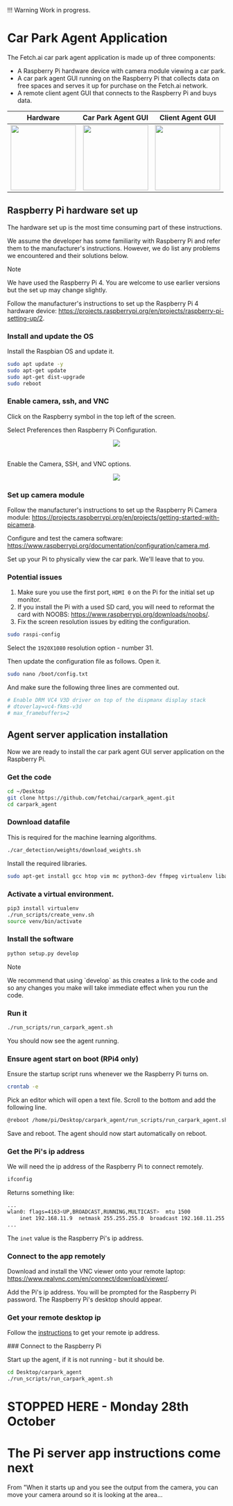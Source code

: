 !!! Warning
Work in progress.

# Car Park Agent Application

The Fetch.ai car park agent application is made up of three components:

-   A Raspberry Pi hardware device with camera module viewing a car park.
-   A car park agent GUI running on the Raspberry Pi that collects data on free spaces and serves it up for purchase on the Fetch.ai network.
-   A remote client agent GUI that connects to the Raspberry Pi and buys data.

| Hardware                                            |               Car Park Agent GUI               |                 Client Agent GUI                 |
| --------------------------------------------------- | :--------------------------------------------: | :----------------------------------------------: |
| <img src="../assets/device_small.jpg" height="150"> | <img src="../assets/pi_live.jpg" height="150"> | <img src="../assets/client_04.jpg" height="150"> |

## Raspberry Pi hardware set up

The hardware set up is the most time consuming part of these instructions.

We assume the developer has some familiarity with Raspberry Pi and refer them to the manufacturer's instructions. However, we do list any problems we encountered and their solutions below.

<div class="admonition note">
  <p class="admonition-title">Note</p>
  <p>We have used the Raspberry Pi 4. You are welcome to use earlier versions but the set up may change slightly.</p>
</div>

Follow the manufacturer's instructions to set up the Raspberry Pi 4 hardware device: <a href="https://projects.raspberrypi.org/en/projects/raspberry-pi-setting-up/2" target=_blank>https://projects.raspberrypi.org/en/projects/raspberry-pi-setting-up/2</a>.

### Install and update the OS

Install the Raspbian OS and update it.

```bash
sudo apt update -y
sudo apt-get update
sudo apt-get dist-upgrade
sudo reboot
```

### Enable camera, ssh, and VNC

Click on the Raspberry symbol in the top left of the screen.

Select Preferences then Raspberry Pi Configuration.

<center>
<img src="../assets/config_nav.png" />
</center>
<br/>

Enable the Camera, SSH, and VNC options.

<center>
<img src="../assets/config_dlg.png" />
</center>

### Set up camera module

Follow the manufacturer's instructions to set up the Raspberry Pi Camera module: <a href="https://projects.raspberrypi.org/en/projects/getting-started-with-picamera" target=_blank>https://projects.raspberrypi.org/en/projects/getting-started-with-picamera</a>.

Configure and test the camera software: <a href="https://www.raspberrypi.org/documentation/configuration/camera.md" target=_blank>https://www.raspberrypi.org/documentation/configuration/camera.md</a>.

Set up your Pi to physically view the car park. We'll leave that to you.

### Potential issues

1. Make sure you use the first port, `HDMI 0` on the Pi for the initial set up monitor.
2. If you install the Pi with a used SD card, you will need to reformat the card with NOOBS: <a href="https://www.raspberrypi.org/downloads/noobs/" target=_blank>https://www.raspberrypi.org/downloads/noobs/</a>.
3. Fix the screen resolution issues by editing the configuration.

```bash
sudo raspi-config
```

Select the `1920X1080` resolution option - number 31.

Then update the configuration file as follows. Open it.

```bash
sudo nano /boot/config.txt
```

And make sure the following three lines are commented out.

```bash
# Enable DRM VC4 V3D driver on top of the dispmanx display stack
# dtoverlay=vc4-fkms-v3d
# max_framebuffers=2
```

## Agent server application installation

Now we are ready to install the car park agent GUI server application on the Raspberry Pi.

### Get the code

```bash
cd ~/Desktop
git clone https://github.com/fetchai/carpark_agent.git
cd carpark_agent
```

### Download datafile

This is required for the machine learning algorithms.

```bash
./car_detection/weights/download_weights.sh
```

Install the required libraries.

```bash
sudo apt-get install gcc htop vim mc python3-dev ffmpeg virtualenv libatlas-base-dev libsm6 libxext6 clang libblas3 liblapack3 liblapack-dev libblas-dev cython gfortran build-essential libgdal-dev libopenblas-dev liblapack3 liblapacke liblapacke-dev liblcms2-utils liblcms2-2 libwebpdemux2 python3-scipy python3-numpy python3-matplotlib libjasper-dev libqtgui4 libqt4-test protobuf-compiler python3-opencv gpsd gpsd-clients
```

### Activate a virtual environment.

```bash
pip3 install virtualenv
./run_scripts/create_venv.sh
source venv/bin/activate
```

### Install the software

```bash
python setup.py develop
```

<div class="admonition note">
  <p class="admonition-title">Note</p>
  <p>We recommend that using `develop` as this creates a link to the code and so any changes you make will take immediate effect when you run the code.</p>
</div>

### Run it

```bash
./run_scripts/run_carpark_agent.sh
```

You should now see the agent running.

### Ensure agent start on boot (RPi4 only)

Ensure the startup script runs whenever we the Raspberry Pi turns on.

```bash
crontab -e
```

Pick an editor which will open a text file. Scroll to the bottom and add the following line.

```bash
@reboot /home/pi/Desktop/carpark_agent/run_scripts/run_carpark_agent.sh
```

Save and reboot. The agent should now start automatically on reboot.

### Get the Pi's ip address

We will need the ip address of the Raspberry Pi to connect remotely.

```bash
ifconfig
```

Returns something like:

```bash
...
wlan0: flags=4163<UP,BROADCAST,RUNNING,MULTICAST>  mtu 1500
	inet 192.168.11.9  netmask 255.255.255.0  broadcast 192.168.11.255
...
```

The `inet` value is the Raspberry Pi's ip address.

<!--
### Get the code

``` bash
cd ~/Desktop
git clone https://github.com/fetchai/carpark_agent.git
cd carpark_agent
```
-->

### Connect to the app remotely

Download and install the VNC viewer onto your remote laptop: <a href="https://www.realvnc.com/en/connect/download/viewer/" target=_blank>https://www.realvnc.com/en/connect/download/viewer/</a>.

Add the Pi's ip address. You will be prompted for the Raspberry Pi password. The Raspberry Pi's desktop should appear.

### Get your remote desktop ip

Follow the <a href="https://www.tp-link.com/uk/support/faq/838/?utm_medium=select-local" target=_blank>instructions</a> to get your remote ip address.

### Connect to the Raspberry Pi

Start up the agent, if it is not running - but it should be.

```bash
cd Desktop/carpark_agent
./run_scripts/run_carpark_agent.sh
```

# STOPPED HERE - Monday 28th October

# The Pi server app instructions come next

From "When it starts up and you see the output from the camera, you can move your camera around so it is looking at the area...
